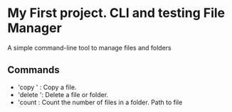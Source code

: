 # My First project. CLI and testing File Manager

A simple command-line tool to manage files and folders

## Commands
- 'copy <source> <destination>' : Copy a file.
- 'delete <path>': Delete a file or folder.
- 'count <folder> : Count the number of files in a folder.
  <path> Path to file
